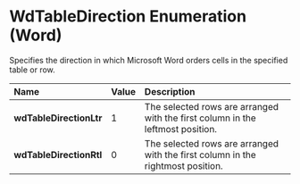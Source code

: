 
# WdTableDirection Enumeration (Word)

Specifies the direction in which Microsoft Word orders cells in the specified table or row.



|**Name**|**Value**|**Description**|
|:-----|:-----|:-----|
| **wdTableDirectionLtr**|1|The selected rows are arranged with the first column in the leftmost position.|
| **wdTableDirectionRtl**|0|The selected rows are arranged with the first column in the rightmost position.|
